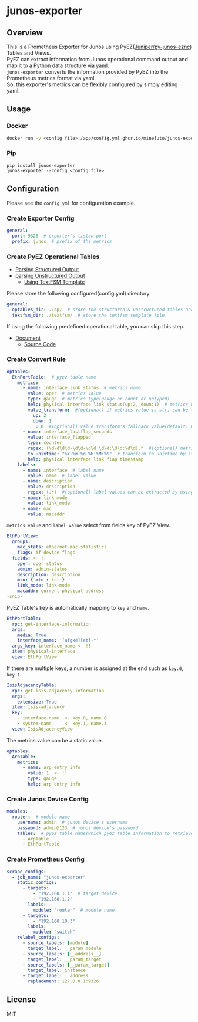 # junos-exporter

## Overview
This is a Prometheus Exporter for Junos using PyEZ([Juniper/py-junos-eznc](https://github.com/Juniper/py-junos-eznc)) Tables and Views.  
PyEZ can extract information from Junos operational command output and map it to a Python data structure via yaml.  
`junos-exporter` converts the information provided by PyEZ into the Prometheus metrics format via yaml.  
So, this exporter's metrics can be flexibly configured by simply editing yaml.  

## Usage

### Docker
```bash
docker run -v <config file>:/app/config.yml ghcr.io/minefuto/junos-exporter
```

### Pip
```
pip install junos-exporter
junos-exporter --config <config file>
```

## Configuration
Please see the `config.yml` for configuration example.

### Create Exporter Config
```yaml
general:
  port: 9326  # exporter's listen port
  prefix: junos  # prefix of the metrics
```

### Create PyEZ Operational Tables
- [Parsing Structured Output](https://www.juniper.net/documentation/us/en/software/junos-pyez/junos-pyez-developer/topics/task/junos-pyez-tables-op-defining.html)
- [parsing Unstructured Output](https://www.juniper.net/documentation/us/en/software/junos-pyez/junos-pyez-developer/topics/topic-map/junos-pyez-tables-op-unstructured-output-defining.html)
  - [Using TextFSM Template](https://www.juniper.net/documentation/us/en/software/junos-pyez/junos-pyez-developer/topics/concept/junos-pyez-tables-op-using-textfsm-templates.html)

Please store the following configured(config.yml) directory.
```yaml
general:
  optables_dir: ./op/  # store the structured & unstructured tables and views configuration file 
  textfsm_dir: ./textfsm/  # store the textfsm template file
```
If using the following predefined operational table, you can skip this step.
- [Document](https://www.juniper.net/documentation/us/en/software/junos-pyez/junos-pyez-developer/topics/concept/junos-pyez-tables-op-predefined.html)
  - [Source Code](https://github.com/Juniper/py-junos-eznc/tree/master/lib/jnpr/junos/op)

### Create Convert Rule
```yaml
optables:
  EthPortTable:  # pyez table name
    metrics:
      - name: interface_link_status  # metrics name
        value: oper  # metrics value
        type: gauge  # metrics type(gauge or count or untyped)
        help: physical interface link status(up:2, down:1)  # metrics help
        value_transform:  #(optional) if metrics value is str, can be transformed to float
          up: 2
          down: 1
          _: 0  #(optional) value_transform's fallback value(default: NaN)
      - name: interface_lastflap_seconds
        value: interface_flapped
        type: counter
        regex: (\d\d\d\d-\d\d-\d\d \d\d:\d\d:\d\d).*  #(optional) metric value can be extracted by using regexp
        to_unixtime: "%Y-%m-%d %H:%M:%S"  # transform to unixtime by strptime(str, to_unixtime).timestamp()
        help: physical interface link flap timestamp
    labels:
      - name: interface  # label name
        value: name  # label value
      - name: description
        value: description
        regex: (.*)  #(optional) label values can be extracted by using regexp
      - name: link_mode
        value: link_mode
      - name: mac
        value: macaddr
```
`metrics value` and `label value` select from fields key of PyEZ View.
```yaml
EthPortView:
  groups:
    mac_stats: ethernet-mac-statistics
    flags: if-device-flags
  fields: <- !!
    oper: oper-status
    admin: admin-status
    description: description
    mtu: { mtu : int }
    link_mode: link-mode
    macaddr: current-physical-address
-snip-
```
PyEZ Table's key is automatically mapping to `key` and `name`.
```yaml
EthPortTable:
  rpc: get-interface-information
  args:
    media: True
    interface_name: '[afgxe][et]-*'
  args_key: interface_name <- !!
  item: physical-interface
  view: EthPortView
```
If there are multiple keys, a number is assigned at the end such as `key.0`, `key.1`.
```yaml
IsisAdjacencyTable:
  rpc: get-isis-adjacency-information
  args:
    extensive: True
  item: isis-adjacency
  key:
    - interface-name  <- key.0, name.0
    - system-name     <- key.1, name.1
  view: IsisAdjacencyView
```
The metrics value can be a static value.
```yaml
optables:
  ArpTable:
    metrics:
      - name: arp_entry_info
        value: 1  <- !!
        type: gauge
        help: arp entry info
```

### Create Junos Device Config
```yaml
modules:
  router:  # module name
    username: admin  # junos device's username
    password: admin@123  # junos device's password
    tables:  # pyez table name(which pyez table information to retrieve in this module)
      - ArpTable
      - EthPortTable
```

### Create Prometheus Config
```yaml
scrape_configs:
  - job_name: "junos-exporter"
    static_configs:
      - targets:
          - "192.168.1.1"  # target device
          - "192.168.1.2"
        labels:
          module: "router"  # module name
      - targets:
          - "192.168.10.3"
        labels:
          module: "switch"
    relabel_configs:
      - source_labels: [module]
        target_label: __param_module
      - source_labels: [__address__]
        target_label: __param_target
      - source_labels: [__param_target]
        target_label: instance
      - target_label: __address__
        replacement: 127.0.0.1:9326
```

## License
MIT
